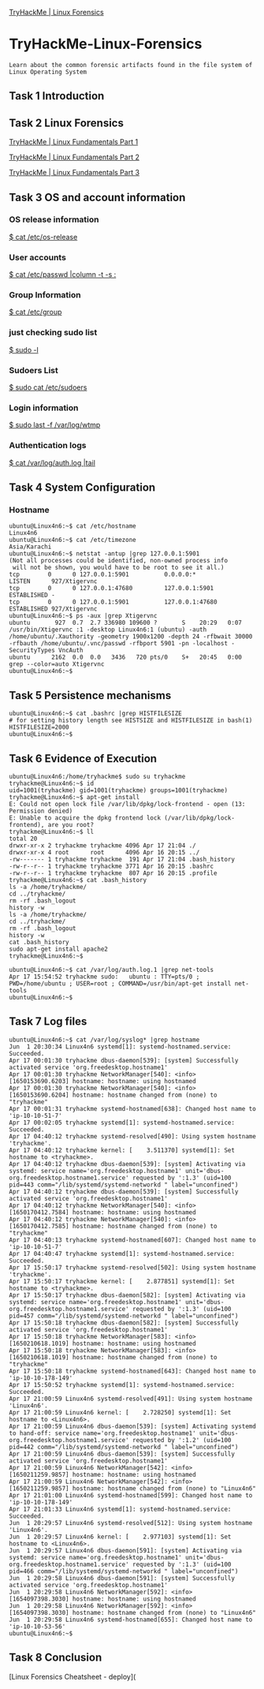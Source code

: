 [TryHackMe | Linux Forensics](https://tryhackme.com/room/linuxforensics)

# TryHackMe-Linux-Forensics
`Learn about the common forensic artifacts found in the file system of Linux Operating System`

## Task 1 Introduction
## Task 2 Linux Forensics
[TryHackMe | Linux Fundamentals Part 1](https://tryhackme.com/room/linuxfundamentalspart1)

[TryHackMe | Linux Fundamentals Part 2](https://tryhackme.com/room/linuxfundamentalspart2)

[TryHackMe | Linux Fundamentals Part 3](https://tryhackme.com/room/linuxfundamentalspart3)

## Task 3 OS and account information
### OS release information
[$ cat /etc/os-release](https://github.com/r1skkam/TryHackMe-Linux-Forensics/blob/main/os-release)

### User accounts
[$ cat /etc/passwd |column -t -s :](https://github.com/r1skkam/TryHackMe-Linux-Forensics/blob/main/passwd) 

### Group Information
[$ cat /etc/group](https://github.com/r1skkam/TryHackMe-Linux-Forensics/blob/main/group)

### just checking sudo list
[$ sudo -l](https://github.com/r1skkam/TryHackMe-Linux-Forensics/blob/main/sudo%20-l)

### Sudoers List
[$ sudo cat /etc/sudoers](https://github.com/r1skkam/TryHackMe-Linux-Forensics/blob/main/sudoers)

### Login information
[$ sudo last -f /var/log/wtmp](https://github.com/r1skkam/TryHackMe-Linux-Forensics/blob/main/wtmp)

### Authentication logs
[$ cat /var/log/auth.log |tail](https://github.com/r1skkam/TryHackMe-Linux-Forensics/blob/main/auth.log)

## Task 4 System Configuration
### Hostname
```
ubuntu@Linux4n6:~$ cat /etc/hostname      
Linux4n6
ubuntu@Linux4n6:~$ cat /etc/timezone
Asia/Karachi
ubuntu@Linux4n6:~$ netstat -antup |grep 127.0.0.1:5901
(Not all processes could be identified, non-owned process info
 will not be shown, you would have to be root to see it all.)
tcp        0      0 127.0.0.1:5901          0.0.0.0:*               LISTEN      927/Xtigervnc       
tcp        0      0 127.0.0.1:47680         127.0.0.1:5901          ESTABLISHED -                   
tcp        0      0 127.0.0.1:5901          127.0.0.1:47680         ESTABLISHED 927/Xtigervnc       
ubuntu@Linux4n6:~$ ps -aux |grep Xtigervnc
ubuntu       927  0.7  2.7 336980 109600 ?       S    20:29   0:07 /usr/bin/Xtigervnc :1 -desktop Linux4n6:1 (ubuntu) -auth /home/ubuntu/.Xauthority -geometry 1900x1200 -depth 24 -rfbwait 30000 -rfbauth /home/ubuntu/.vnc/passwd -rfbport 5901 -pn -localhost -SecurityTypes VncAuth
ubuntu      2162  0.0  0.0   3436   720 pts/0    S+   20:45   0:00 grep --color=auto Xtigervnc
ubuntu@Linux4n6:~$ 
```
## Task 5 Persistence mechanisms
```
ubuntu@Linux4n6:~$ cat .bashrc |grep HISTFILESIZE
# for setting history length see HISTSIZE and HISTFILESIZE in bash(1)
HISTFILESIZE=2000
ubuntu@Linux4n6:~$ 
```
## Task 6 Evidence of Execution
```
ubuntu@Linux4n6:/home/tryhackme$ sudo su tryhackme
tryhackme@Linux4n6:~$ id
uid=1001(tryhackme) gid=1001(tryhackme) groups=1001(tryhackme)
tryhackme@Linux4n6:~$ apt-get install 
E: Could not open lock file /var/lib/dpkg/lock-frontend - open (13: Permission denied)
E: Unable to acquire the dpkg frontend lock (/var/lib/dpkg/lock-frontend), are you root?
tryhackme@Linux4n6:~$ ll
total 20
drwxr-xr-x 2 tryhackme tryhackme 4096 Apr 17 21:04 ./
drwxr-xr-x 4 root      root      4096 Apr 16 20:15 ../
-rw------- 1 tryhackme tryhackme  191 Apr 17 21:04 .bash_history
-rw-r--r-- 1 tryhackme tryhackme 3771 Apr 16 20:15 .bashrc
-rw-r--r-- 1 tryhackme tryhackme  807 Apr 16 20:15 .profile
tryhackme@Linux4n6:~$ cat .bash_history 
ls -a /home/tryhackme/
cd ../tryhackme/
rm -rf .bash_logout 
history -w
ls -a /home/tryhackme/
cd ../tryhackme/
rm -rf .bash_logout 
history -w
cat .bash_history
sudo apt-get install apache2
tryhackme@Linux4n6:~$ 
```
```
ubuntu@Linux4n6:~$ cat /var/log/auth.log.1 |grep net-tools
Apr 17 15:54:52 tryhackme sudo:   ubuntu : TTY=pts/0 ; PWD=/home/ubuntu ; USER=root ; COMMAND=/usr/bin/apt-get install net-tools
ubuntu@Linux4n6:~$
```
## Task 7 Log files
```
ubuntu@Linux4n6:~$ cat /var/log/syslog* |grep hostname
Jun  1 20:30:34 Linux4n6 systemd[1]: systemd-hostnamed.service: Succeeded.
Apr 17 00:01:30 tryhackme dbus-daemon[539]: [system] Successfully activated service 'org.freedesktop.hostname1'
Apr 17 00:01:30 tryhackme NetworkManager[540]: <info>  [1650153690.6203] hostname: hostname: using hostnamed
Apr 17 00:01:30 tryhackme NetworkManager[540]: <info>  [1650153690.6204] hostname: hostname changed from (none) to "tryhackme"
Apr 17 00:01:31 tryhackme systemd-hostnamed[638]: Changed host name to 'ip-10-10-51-7'
Apr 17 00:02:05 tryhackme systemd[1]: systemd-hostnamed.service: Succeeded.
Apr 17 04:40:12 tryhackme systemd-resolved[490]: Using system hostname 'tryhackme'.
Apr 17 04:40:12 tryhackme kernel: [    3.511370] systemd[1]: Set hostname to <tryhackme>.
Apr 17 04:40:12 tryhackme dbus-daemon[539]: [system] Activating via systemd: service name='org.freedesktop.hostname1' unit='dbus-org.freedesktop.hostname1.service' requested by ':1.3' (uid=100 pid=443 comm="/lib/systemd/systemd-networkd " label="unconfined")
Apr 17 04:40:12 tryhackme dbus-daemon[539]: [system] Successfully activated service 'org.freedesktop.hostname1'
Apr 17 04:40:12 tryhackme NetworkManager[540]: <info>  [1650170412.7584] hostname: hostname: using hostnamed
Apr 17 04:40:12 tryhackme NetworkManager[540]: <info>  [1650170412.7585] hostname: hostname changed from (none) to "tryhackme"
Apr 17 04:40:13 tryhackme systemd-hostnamed[607]: Changed host name to 'ip-10-10-51-7'
Apr 17 04:40:47 tryhackme systemd[1]: systemd-hostnamed.service: Succeeded.
Apr 17 15:50:17 tryhackme systemd-resolved[502]: Using system hostname 'tryhackme'.
Apr 17 15:50:17 tryhackme kernel: [    2.877851] systemd[1]: Set hostname to <tryhackme>.
Apr 17 15:50:17 tryhackme dbus-daemon[582]: [system] Activating via systemd: service name='org.freedesktop.hostname1' unit='dbus-org.freedesktop.hostname1.service' requested by ':1.3' (uid=100 pid=457 comm="/lib/systemd/systemd-networkd " label="unconfined")
Apr 17 15:50:18 tryhackme dbus-daemon[582]: [system] Successfully activated service 'org.freedesktop.hostname1'
Apr 17 15:50:18 tryhackme NetworkManager[583]: <info>  [1650210618.1019] hostname: hostname: using hostnamed
Apr 17 15:50:18 tryhackme NetworkManager[583]: <info>  [1650210618.1019] hostname: hostname changed from (none) to "tryhackme"
Apr 17 15:50:18 tryhackme systemd-hostnamed[643]: Changed host name to 'ip-10-10-178-149'
Apr 17 15:50:52 tryhackme systemd[1]: systemd-hostnamed.service: Succeeded.
Apr 17 21:00:59 Linux4n6 systemd-resolved[491]: Using system hostname 'Linux4n6'.
Apr 17 21:00:59 Linux4n6 kernel: [    2.728250] systemd[1]: Set hostname to <Linux4n6>.
Apr 17 21:00:59 Linux4n6 dbus-daemon[539]: [system] Activating systemd to hand-off: service name='org.freedesktop.hostname1' unit='dbus-org.freedesktop.hostname1.service' requested by ':1.2' (uid=100 pid=442 comm="/lib/systemd/systemd-networkd " label="unconfined")
Apr 17 21:00:59 Linux4n6 dbus-daemon[539]: [system] Successfully activated service 'org.freedesktop.hostname1'
Apr 17 21:00:59 Linux4n6 NetworkManager[542]: <info>  [1650211259.9857] hostname: hostname: using hostnamed
Apr 17 21:00:59 Linux4n6 NetworkManager[542]: <info>  [1650211259.9857] hostname: hostname changed from (none) to "Linux4n6"
Apr 17 21:01:00 Linux4n6 systemd-hostnamed[599]: Changed host name to 'ip-10-10-178-149'
Apr 17 21:01:33 Linux4n6 systemd[1]: systemd-hostnamed.service: Succeeded.
Jun  1 20:29:57 Linux4n6 systemd-resolved[512]: Using system hostname 'Linux4n6'.
Jun  1 20:29:57 Linux4n6 kernel: [    2.977103] systemd[1]: Set hostname to <Linux4n6>.
Jun  1 20:29:57 Linux4n6 dbus-daemon[591]: [system] Activating via systemd: service name='org.freedesktop.hostname1' unit='dbus-org.freedesktop.hostname1.service' requested by ':1.3' (uid=100 pid=466 comm="/lib/systemd/systemd-networkd " label="unconfined")
Jun  1 20:29:58 Linux4n6 dbus-daemon[591]: [system] Successfully activated service 'org.freedesktop.hostname1'
Jun  1 20:29:58 Linux4n6 NetworkManager[592]: <info>  [1654097398.3030] hostname: hostname: using hostnamed
Jun  1 20:29:58 Linux4n6 NetworkManager[592]: <info>  [1654097398.3030] hostname: hostname changed from (none) to "Linux4n6"
Jun  1 20:29:58 Linux4n6 systemd-hostnamed[655]: Changed host name to 'ip-10-10-53-56'
ubuntu@Linux4n6:~$ 
```
## Task 8 Conclusion
[Linux Forensics Cheatsheet - deploy](
